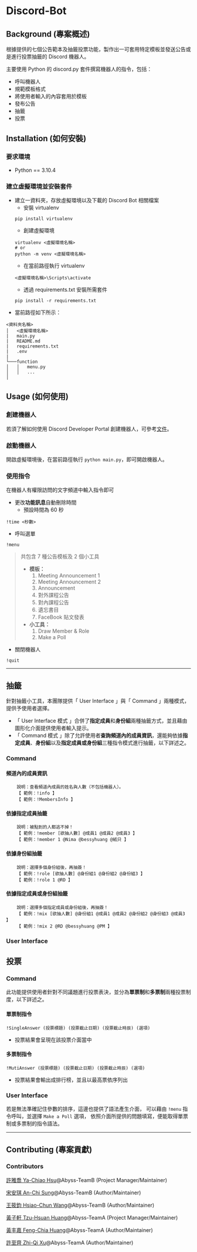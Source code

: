 # Discord-Bot
## Background (專案概述)
根據提供的七個公告範本及抽籤投票功能，製作出一可套用特定模板並發送公告或是進行投票抽籤的 Discord 機器人。

主要使用 Python 的 discord.py 套件撰寫機器人的指令，包括：
* 呼叫機器人
* 規範模板格式
* 將使用者輸入的內容套用於模板
* 發布公告
* 抽籤
* 投票

## Installation (如何安裝)
### 要求環境
* Python == 3.10.4

### 建立虛擬環境並安裝套件
* 建立一資料夾，存放虛擬環境以及下載的 Discord Bot 相關檔案
  * 安裝 virtualenv
  ```
  pip install virtualenv
  ```
  * 創建虛擬環境
  ```
  virtualenv <虛擬環境名稱>
  # or
  python -m venv <虛擬環境名稱>
  ```
  * 在當前路徑執行 virtualenv
  ```
  <虛擬環境名稱>\Scripts\activate
  ```
  * 透過 requirements.txt 安裝所需套件
  ```
  pip install -r requirements.txt
  ```
* 當前路徑如下所示：
```
<資料夾名稱>
│   <虛擬環境名稱>
|   main.py
|   README.md
|   requirements.txt
|   .env
|   
└───function
│   │   menu.py
│   │   ...
│   
```
## Usage (如何使用)
### 創建機器人
若須了解如何使用 Discord Developer Portal 創建機器人，可參考[文件](https://github.com/Project-Abyss/Discord-Bot/blob/main/create_discord_bot_application.md)。
### 啟動機器人
開啟虛擬環境後，在當前路徑執行 ```python main.py```，即可開啟機器人。
### 使用指令
在機器人有權限訪問的文字頻道中輸入指令即可
* 更改**功能訊息**自動刪除時間
  * 預設時間為 60 秒
```
!time <秒數>
```
* 呼叫選單
```
!menu
```
> 共包含 7 種公告模板及 2 個小工具
> * **模板：**
>    1. Meeting Announcement 1
>    2. Meeting Announcement 2
>    3. Announcement
>    4. 對外課程公告
>    5. 對內課程公告
>    6. 遺忘書目
>    7. FaceBook 貼文發表
> * **小工具：**
>    1. Draw Member & Role
>    2. Make a Poll
* 關閉機器人
```
!quit
```
---
## 抽籤
針對抽籤小工具，本團隊提供「 User Interface 」與「 Command 」兩種模式，提供予使用者選擇。
* 「 User Interface 模式 」合併了**指定成員**和**身份組**兩種抽籤方式，並且藉由圖形化介面提供使用者輸入提示。
* 「 Command 模式 」除了允許使用者**查詢頻道內的成員資訊**，還能夠依據**指定成員**、**身份組**以及**指定成員或身份組**三種指令模式進行抽籤，以下詳述之。
### Command
#### 頻道內的成員資訊
```
    說明：查看頻道內成員的姓名與人數（不包括機器人）。
    【 範例：!info 】
    【 範例：!MembersInfo 】
```

#### 依據指定成員抽籤
```
    說明：被點到的人都逃不掉！
    【 範例：!member [欲抽人數] @成員1 @成員2 @成員3 】
    【 範例：!member 1 @Nima @bessyhuang @紙只 】
```

#### 依據身份組抽籤           
```
    說明：選擇多個身份組後，再抽簽！
    【 範例：!role [欲抽人數] @身份組1 @身份組2 @身份組3 】
    【 範例：!role 1 @RD 】
```

#### 依據指定成員或身份組抽籤
```
    說明：選擇多個指定成員或身份組後，再抽簽！
    【 範例：!mix [欲抽人數] @身份組1 @成員1 @成員2 @身份組2 @身份組3 @成員3 】
    【 範例：!mix 2 @RD @bessyhuang @PM 】
```
### User Interface

## 投票
### Command
此功能提供使用者針對不同議題進行投票表決，並分為**單票制**和**多票制**兩種投票制度，以下詳述之。
#### 單票制指令
```
!SingleAnswer (投票標題) (投票截止日期) (投票截止時辰) (選項)
```
* 投票結果會呈現在該投票介面當中

#### 多票制指令
```
!MutiAnswer (投票標題) (投票截止日期) (投票截止時辰) (選項)
```
* 投票結果會輸出成排行榜，並且以最高票依序列出

### User Interface
若是無法準確記住參數的排序，這邊也提供了語法產生介面，
可以藉由 `!menu` 指令呼叫，並選擇 `Make a Poll` 選項，
依照介面所提供的問題填寫，便能取得單票制或多票制的指令語法。

---

## Contributing (專案貢獻)
### Contributors
[許雅喬 Ya-Chiao Hsu](https://github.com/Chiao52)@Abyss-TeamB (Project Manager/Maintainer)

[宋安琪 An-Chi Sung](https://github.com/Anzheim)@Abyss-TeamB (Author/Maintainer)

[王筱鈞 Hsiao-Chun Wang](https://github.com/momo8042)@Abyss-TeamB (Author/Maintainer)

[黃子軒 Tzu-Hsuan Huang](https://github.com/Nima-Huang)@Abyss-TeamA (Project Manager/Maintainer)

[黃丰嘉 Feng-Chia Huang](https://github.com/bessyhuang)@Abyss-TeamA (Author/Maintainer)

[許至齊 Zhi-Qi Xu](https://github.com/xkeBANg)@Abyss-TeamA (Author/Maintainer)

